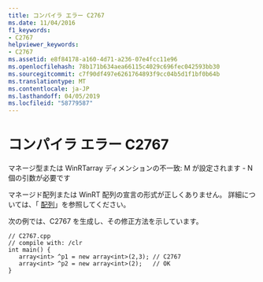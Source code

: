```yaml
---
title: コンパイラ エラー C2767
ms.date: 11/04/2016
f1_keywords:
- C2767
helpviewer_keywords:
- C2767
ms.assetid: e8f84178-a160-4d71-a236-07e4fcc11e96
ms.openlocfilehash: 78b171b634aea66115c4029c696fec042593bb30
ms.sourcegitcommit: c7f90df497e6261764893f9cc04b5d1f1bf0b64b
ms.translationtype: MT
ms.contentlocale: ja-JP
ms.lasthandoff: 04/05/2019
ms.locfileid: "58779587"
---
```

# <a name="compiler-error-c2767"></a>コンパイラ エラー C2767

マネージ型または WinRTarray ディメンションの不一致: M が設定されます - N 個の引数が必要です

マネージド配列または WinRT 配列の宣言の形式が正しくありません。 詳細については、「 [配列](../../extensions/arrays-cpp-component-extensions.md)」を参照してください。

次の例では、C2767 を生成し、その修正方法を示しています。

```
// C2767.cpp
// compile with: /clr
int main() {
   array<int> ^p1 = new array<int>(2,3); // C2767
   array<int> ^p2 = new array<int>(2);   // OK
}
```